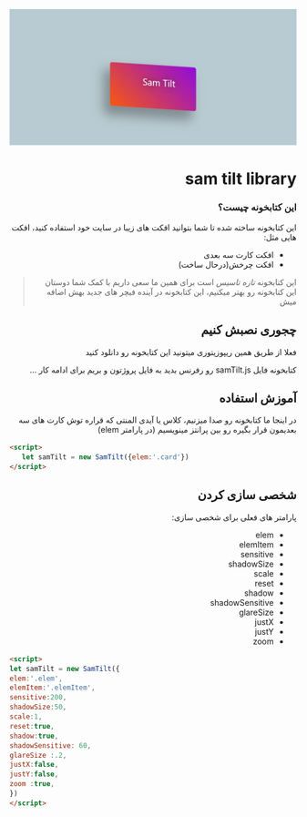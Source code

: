  <div dir="rtl">

![image info](./img.png)

 # sam tilt library 
### این کتابخونه چیست؟

 این کتابخونه ساخته شده تا شما بتوانید افکت های زیبا در سایت خود استفاده کنید، افکت هایی مثل:

 - افکت کارت سه بعدی
 - افکت چرخش(درحال ساخت) 

> این کتابخونه *تازه تاسیس* است برای همین ما سعی داریم با کمک شما دوستان این کتابخونه رو بهتر میکنیم، این کتابخونه در آینده فیچر های جدید بهش اضافه میش
  
  ## چجوری نصبش کنیم
  
  فعلا از طریق همین ریپوزیتوری میتونید این کتابخونه رو دانلود کنید

  کتابخونه فایل samTilt.js رو رفرنس بدید به فایل پروژتون و بریم برای ادامه کار ...

  ## آموزش استفاده
 
 در اینجا ما کتابخونه رو صدا میزنیم، کلاس یا آیدی المنتی که قراره توش کارت های سه بعدیمون قرار بگیره رو بین پرانتز مینویسیم (در پارامتر elem)
 </div>

   ```html
  <script>
      let samTilt = new SamTilt({elem:'.card'})
  </script>
  ```

 <div dir="rtl"> 

  ## شخصی سازی کردن

 پارامتر های فعلی برای شخصی سازی:

- elem
- elemItem
- sensitive
- shadowSize
- scale
- reset
- shadow
- shadowSensitive
- glareSize
- justX
- justY
- zoom 


 </div>
 
  ```html
<script>
let samTilt = new SamTilt({
  elem:'.elem',
  elemItem:'.elemItem',
  sensitive:200,
  shadowSize:50,
  scale:1,
  reset:true,
  shadow:true,
  shadowSensitive: 60,
  glareSize :.2,
  justX:false,
  justY:false,
  zoom :true,
})
</script>
  ``` 

 